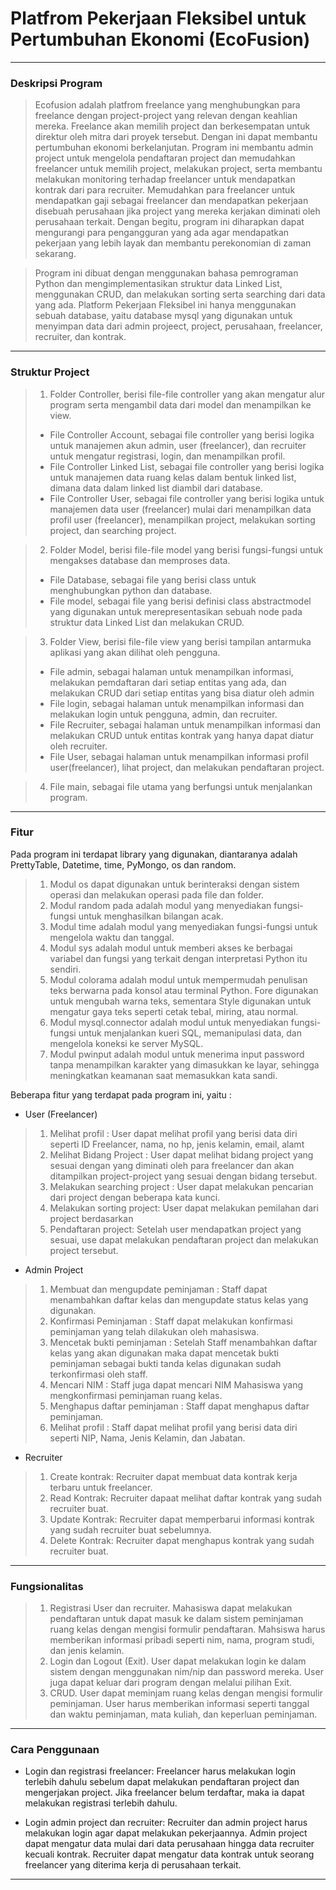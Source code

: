 # Platfrom Pekerjaan Fleksibel untuk Pertumbuhan Ekonomi (EcoFusion)
--------------------------------------------------------------------------------------------
### Deskripsi Program
> Ecofusion adalah platfrom freelance yang menghubungkan para freelance dengan 
project-project yang relevan dengan keahlian mereka. Freelance akan memilih project 
dan berkesempatan untuk direktur oleh mitra dari proyek tersebut. Dengan ini dapat membantu 
pertumbuhan ekonomi berkelanjutan. Program ini membantu admin project untuk mengelola pendaftaran project dan memudahkan freelancer untuk memilih project, melakukan project, serta membantu melakukan monitoring terhadap freelancer untuk mendapatkan kontrak dari para recruiter. Memudahkan para freelancer untuk mendapatkan gaji sebagai freelancer dan mendapatkan pekerjaan disebuah perusahaan jika project yang mereka kerjakan diminati oleh perusahaan terkait. Dengan begitu, program ini diharapkan dapat mengurangi para pengangguran yang ada agar mendapatkan pekerjaan yang lebih layak dan membantu perekonomian di zaman sekarang.

> Program ini dibuat dengan menggunakan bahasa pemrograman Python dan mengimplementasikan struktur data Linked List, menggunakan CRUD, dan melakukan sorting serta searching dari data yang ada. Platform Pekerjaan Fleksibel ini hanya menggunakan sebuah database, yaitu database mysql  yang digunakan untuk menyimpan data dari admin projeect, project, perusahaan, freelancer, recruiter, dan kontrak.
-----------------------------------------------------------------------------------------------

### Struktur Project

> 1. Folder Controller, berisi file-file controller yang akan mengatur alur program serta mengambil data dari model dan menampilkan ke view.                           
> - File Controller Account, sebagai file controller yang berisi logika untuk manajemen akun admin, user (freelancer), dan recruiter untuk mengatur registrasi, login, dan menampilkan profil.
> - File Controller Linked List, sebagai file controller yang berisi logika untuk manajemen data ruang kelas dalam bentuk linked list, dimana data dalam linked list diambil dari database.
> - File Controller User, sebagai file controller yang berisi logika untuk manajemen data user (freelancer) mulai dari menampilkan data profil user (freelancer), menampilkan project, melakukan sorting project, dan searching project.

> 2. Folder Model, berisi file-file model yang berisi fungsi-fungsi untuk mengakses database dan memproses data.
> - File Database, sebagai file yang berisi class untuk menghubungkan python dan database.
> - File model, sebagai file yang berisi definisi class abstractmodel yang digunakan untuk merepresentasikan sebuah node pada struktur data Linked List dan melakukan CRUD.

> 3. Folder View, berisi file-file view yang berisi tampilan antarmuka aplikasi yang akan dilihat oleh pengguna.
> - File admin, sebagai halaman untuk menampilkan informasi, melakukan pemdaftaran dari setiap entitas yang ada, dan melakukan CRUD dari setiap entitas yang bisa diatur oleh admin
> - File login, sebagai halaman untuk menampilkan informasi dan melakukan login untuk pengguna, admin, dan recruiter.
> - File Recruiter, sebagai halaman untuk menampilkan informasi dan melakukan CRUD untuk entitas kontrak yang hanya dapat diatur oleh recruiter.
> - File User, sebagai halaman untuk menampilkan informasi profil user(freelancer), lihat project, dan melakukan pendaftaran project.

> 4. File main, sebagai file utama yang berfungsi untuk menjalankan program.
---------------------------------------------------------------------------------

### Fitur
Pada program ini terdapat library yang digunakan, diantaranya adalah PrettyTable, Datetime, time, PyMongo, os dan random. 
>  1. Modul os dapat digunakan untuk berinteraksi dengan sistem operasi dan melakukan operasi pada file dan folder.
>  2. Modul random pada adalah modul yang menyediakan fungsi-fungsi untuk menghasilkan bilangan acak.
>  3. Modul time adalah modul yang menyediakan fungsi-fungsi untuk mengelola waktu dan tanggal.
>  4. Modul sys adalah modul untuk memberi akses ke berbagai variabel dan fungsi yang terkait dengan interpretasi Python itu sendiri.
>  5. Modul colorama adalah modul untuk mempermudah penulisan teks berwarna pada konsol atau terminal Python. Fore digunakan untuk mengubah warna teks, sementara Style digunakan untuk mengatur gaya teks seperti cetak tebal, miring, atau normal.
>  6. Modul mysql.connector adalah modul untuk menyediakan fungsi-fungsi untuk menjalankan kueri SQL, memanipulasi data, dan mengelola koneksi ke server MySQL.
>  7. Modul pwinput adalah modul untuk menerima input password tanpa menampilkan karakter yang dimasukkan ke layar, sehingga meningkatkan keamanan saat memasukkan kata sandi.
 
Beberapa fitur yang terdapat pada program ini, yaitu :
- User (Freelancer)
> 1. Melihat profil : User dapat melihat profil yang berisi data diri seperti ID Freelancer, nama, no hp, jenis kelamin, email, alamt
> 2. Melihat Bidang Project : User dapat melihat bidang project yang sesuai dengan yang diminati oleh para freelancer dan akan ditampilkan project-project yang sesuai dengan bidang tersebut.
> 3. Melakukan searching project : User dapat melakukan pencarian dari project dengan beberapa kata kunci.
> 4. Melakukan sorting project: User dapat melakukan pemilahan dari project berdasarkan
> 5. Pendaftaran project: Setelah user mendapatkan project yang sesuai, use dapat melakukan pendaftaran project dan melakukan project tersebut.

- Admin Project
> 1. Membuat dan mengupdate peminjaman : Staff dapat menambahkan daftar kelas dan mengupdate status kelas yang digunakan.
> 2. Konfirmasi Peminjaman : Staff dapat melakukan konfirmasi peminjaman yang telah dilakukan oleh mahasiswa. 
> 3. Mencetak bukti peminjaman : Setelah Staff menambahkan daftar kelas yang akan digunakan maka dapat mencetak bukti peminjaman sebagai bukti tanda kelas digunakan sudah terkonfirmasi oleh staff.
> 4. Mencari NIM : Staff juga dapat mencari NIM Mahasiswa yang mengkonfirmasi peminjaman ruang kelas.
> 5. Menghapus daftar peminjaman : Staff dapat menghapus daftar peminjaman.
> 6. Melihat profil : Staff dapat  melihat profil yang berisi data diri seperti  NIP, Nama, Jenis Kelamin, dan Jabatan.

- Recruiter
> 1. Create kontrak: Recruiter dapat membuat data kontrak kerja terbaru untuk freelancer.
> 2. Read Kontrak: Recruiter dapaat melihat daftar kontrak yang sudah recruiter buat.
> 3. Update Kontrak: Recruiter dapat memperbarui informasi kontrak yang sudah recruiter buat sebelumnya.
> 4. Delete Kontrak: Recruiter dapat menghapus kontrak yang sudah recruiter buat.
--------------------------------------------------------------------------------------------

### Fungsionalitas
>  1. Registrasi User dan recruiter. Mahasiswa dapat melakukan pendaftaran untuk dapat masuk ke dalam sistem peminjaman ruang kelas dengan mengisi formulir pendaftaran. Mahsiswa harus memberikan informasi pribadi seperti nim, nama, program studi, dan jenis kelamin.
>  2. Login dan Logout (Exit). User dapat melakukan login ke dalam sistem dengan menggunakan nim/nip dan password mereka. User juga dapat keluar dari program dengan melalui pilihan Exit.
>  3. CRUD. User dapat meminjam ruang kelas dengan mengisi formulir peminjaman. User harus memberikan informasi seperti tanggal dan waktu peminjaman, mata kuliah, dan keperluan peminjaman.
-------------------------------------------------------------------------------------------------

### Cara Penggunaan

 - Login dan registrasi freelancer: Freelancer harus melakukan login terlebih dahulu sebelum dapat melakukan pendaftaran project dan mengerjakan project. Jika freelancer belum terdaftar, maka ia dapat melakukan registrasi terlebih dahulu.
  
 - Login admin project dan recruiter: Recruiter dan admin project harus melakukan login agar dapat melakukan pekerjaannya. Admin project dapat mengatur data mulai dari data perusahaan hingga data recruiter kecuali kontrak. Recruiter dapat mengatur data kontrak untuk seorang freelancer yang diterima kerja di perusahaan terkait.

 



--------------------------------------


